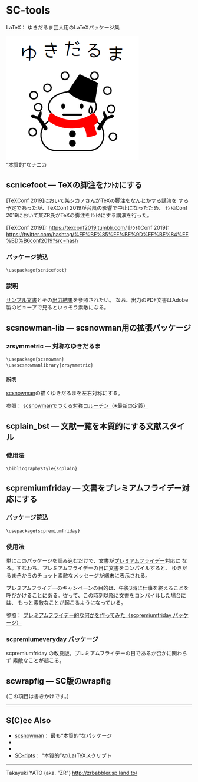 SC-tools
========

LaTeX： ゆきだるま芸人用のLaTeXパッケージ集

![NICE!](https://raw.githubusercontent.com/zr-tex8r/SC-tools/images/essence-1.png)  
“本質的”なナニカ

scnicefoot ― TeXの脚注をﾅﾝﾄｶにする
-----------------------------------

[TeXConf 2019]において某シカノさんがTeXの脚注をなんとかする講演を
する予定であったが、TeXConf 2019が台風の影響で中止になったため、
ﾅﾝﾄｶConf 2019において某ZR氏がTeXの脚注をﾅﾝﾄｶにする講演を行った。

[TeXConf 2019]]: https://texconf2019.tumblr.com/
[ﾅﾝﾄｶConf 2019]: https://twitter.com/hashtag/%EF%BE%85%EF%BE%9D%EF%BE%84%EF%BD%B6conf2019?src=hash

### パッケージ読込

    \usepackage{scnicefoot}

### 説明

[サンプル文書](scnicefoot/sample.tex)とその[出力結果](scnicefoot/sample.pdf)を参照されたい。
なお、出力のPDF文書はAdobe製のビューアで見るといっそう素敵になる。


scsnowman-lib ― scsnowman用の拡張パッケージ
---------------------------------------------

### zrsymmetric ― 対称なゆきだるま

    \usepackage{scsnowman}
    \usescsnowmanlibrary{zrsymmetric}

#### 説明

[scsnowman]の描くゆきだるまを左右対称にする。

参照：
[scsnowmanでつくる対称コルーチン（※最新の定義）](https://zrbabbler.hatenablog.com/entry/2019/08/08/184504)


scplain_bst ― 文献一覧を本質的にする文献スタイル
-------------------------------------------------

### 使用法

    \bibliographystyle{scplain}


scpremiumfriday ― 文書をプレミアムフライデー対応にする
-------------------------------------------------------

### パッケージ読込

    \usepackage{scpremiumfriday}

### 使用法

単にこのパッケージを読み込むだけで、文書が[プレミアムフライデー]対応に
なる。すなわち、プレミアムフライデーの日に文書をコンパイルすると、
ゆきだるま☃からのチョット素敵なメッセージが端末に表示される。

[プレミアムフライデー]: https://ja.wikipedia.org/wiki/%E3%83%97%E3%83%AC%E3%83%9F%E3%82%A2%E3%83%A0%E3%83%95%E3%83%A9%E3%82%A4%E3%83%87%E3%83%BC

プレミアムフライデーのキャンペーンの目的は、午後3時に仕事を終えることを
呼びかけることにある。従って、この時刻以降に文書をコンパイルした場合には、
もっと素敵なことが起こるようになっている。

参照：
[プレミアムフライデー的な何かを作ってみた（scpremiumfriday パッケージ）](http://d.hatena.ne.jp/zrbabbler/20170324/1490318527)

### scpremiumeveryday パッケージ

scpremiumfriday の改良版。プレミアムフライデーの日であるか否かに関わらず
素敵なことが起こる。


scwrapfig ― SC版のwrapfig
--------------------------

(この項目は書きかけです。)

--------------------

S(C)ee Also
-----------

  * [scsnowman]： 最も“本質的”なパッケージ
  * [scmessages]: LaTeXのエラー・警告メッセージをカワイイものにする
  * [scdviout-pdf]: dviout用のPGFドライバ実装（※ただし画期的）
  * [SC-ripts]： “本質的”な(La)TeXスクリプト

[scsnowman]: https://github.com/aminophen/scsnowman
[scmessages]: https://github.com/wtsnjp/scmessages
[scdviout-pdf]: https://github.com/zr-tex8r/scdviout-pdf
[SC-ripts]: https://github.com/zr-tex8r/SC-ripts

--------------------
Takayuki YATO (aka. "ZR") 
http://zrbabbler.sp.land.to/
